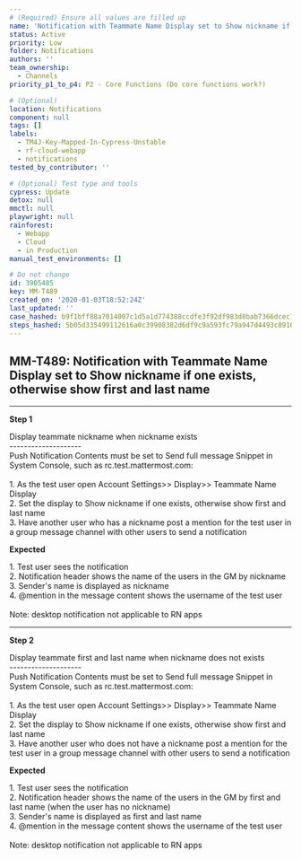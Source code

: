```yaml
---
# (Required) Ensure all values are filled up
name: 'Notification with Teammate Name Display set to Show nickname if one exists, otherwise show first and last name'
status: Active
priority: Low
folder: Notifications
authors: ''
team_ownership:
  - Channels
priority_p1_to_p4: P2 - Core Functions (Do core functions work?)

# (Optional)
location: Notifications
component: null
tags: []
labels:
  - TM4J-Key-Mapped-In-Cypress-Unstable
  - rf-cloud-webapp
  - notifications
tested_by_contributor: ''

# (Optional) Test type and tools
cypress: Update
detox: null
mmctl: null
playwright: null
rainforest:
  - Webapp
  - Cloud
  - in Production
manual_test_environments: []

# Do not change
id: 3905485
key: MM-T489
created_on: '2020-01-03T18:52:24Z'
last_updated: ''
case_hashed: b9f1bff88a7014007c1d5a1d774388ccdfe3f92df983d8bab7366dcec1d7fa1f932c092fabdc7ecadd7201ecc6799694
steps_hashed: 5b05d335499112616a0c39908382d6df9c9a593fc79a947d4493c8916e7a45553edda3959aabc5578114ef4be81c64ad
---
```


<!-- (Auto-generated) Based on frontmatter's "key" and "name" -->

## MM-T489: Notification with Teammate Name Display set to Show nickname if one exists, otherwise show first and last name

---

**Step 1**

Display teammate nickname when nickname exists\
\--------------------\
Push Notification Contents must be set to Send full message Snippet in System Console, such as rc.test.mattermost.com:\
\
1\. As the test user open Account Settings>> Display>> Teammate Name Display\
2\. Set the display to Show nickname if one exists, otherwise show first and last name\
3\. Have another user who has a nickname post a mention for the test user in a group message channel with other users to send a notification

**Expected**

1\. Test user sees the notification\
2\. Notification header shows the name of the users in the GM by nickname\
3\. Sender's name is displayed as nickname\
4\. @mention in the message content shows the username of the test user\
\
Note: desktop notification not applicable to RN apps

---

**Step 2**

Display teammate first and last name when nickname does not exists\
\--------------------\
Push Notification Contents must be set to Send full message Snippet in System Console, such as rc.test.mattermost.com:\
\
1\. As the test user open Account Settings>> Display>> Teammate Name Display\
2\. Set the display to Show nickname if one exists, otherwise show first and last name\
3\. Have another user who does not have a nickname post a mention for the test user in a group message channel with other users to send a notification

**Expected**

1\. Test user sees the notification\
2\. Notification header shows the name of the users in the GM by first and last name (when the user has no nickname)\
3\. Sender's name is displayed as first and last name\
4\. @mention in the message content shows the username of the test user\
\
Note: desktop notification not applicable to RN apps
